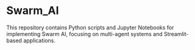 # Swarm_AI
This repository contains Python scripts and Jupyter Notebooks for implementing Swarm AI, focusing on multi-agent systems and Streamlit-based applications.
